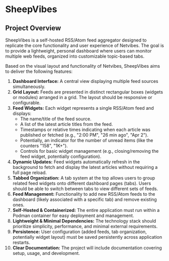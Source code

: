 # SheepVibes

## Project Overview

SheepVibes is a self-hosted RSS/Atom feed aggregator designed to replicate the core functionality and user experience of Netvibes. The goal is to provide a lightweight, personal dashboard where users can monitor multiple web feeds, organized into customizable topic-based tabs.

Based on the visual layout and functionality of Netvibes, SheepVibes aims to deliver the following features:

1.  **Dashboard Interface:** A central view displaying multiple feed sources simultaneously.
2.  **Grid Layout:** Feeds are presented in distinct rectangular boxes (widgets or modules) arranged in a grid. The layout should be responsive or configurable.
3.  **Feed Widgets:** Each widget represents a single RSS/Atom feed and displays:
    *   The name/title of the feed source.
    *   A list of the latest article titles from the feed.
    *   Timestamps or relative times indicating when each article was published or fetched (e.g., "2:00 PM", "26 min ago", "Apr 2").
    *   Potentially, an indicator for the number of unread items (like the counters "158", "1K+").
    *   Controls for basic widget management (e.g., closing/removing the feed widget, potentially configuration).
4.  **Dynamic Updates:** Feed widgets automatically refresh in the background to fetch and display the latest articles without requiring a full page reload.
5.  **Tabbed Organization:** A tab system at the top allows users to group related feed widgets onto different dashboard pages (tabs). Users should be able to switch between tabs to view different sets of feeds.
6.  **Feed Management:** Functionality to add new RSS/Atom feeds to the dashboard (likely associated with a specific tab) and remove existing ones.
7.  **Self-Hosted & Containerized:** The entire application must run within a Podman container for easy deployment and management.
8.  **Lightweight & Minimal Dependencies:** The technology stack should prioritize simplicity, performance, and minimal external requirements.
9.  **Persistence:** User configuration (added feeds, tab organization, potentially widget layout) must be saved persistently across application restarts.
10. **Clear Documentation:** The project will include documentation covering setup, usage, and development.
